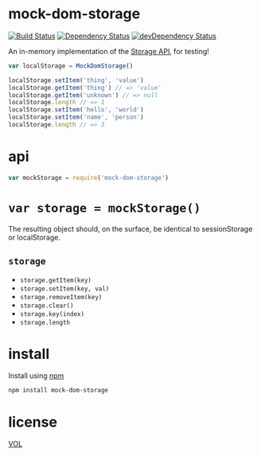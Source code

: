 mock-dom-storage
================

[![Build Status](https://travis-ci.org/ArtskydJ/mock-dom-storage.svg)](https://travis-ci.org/ArtskydJ/mock-dom-storage)
[![Dependency Status](https://david-dm.org/artskydj/mock-dom-storage.svg)](https://david-dm.org/artskydj/mock-dom-storage)
[![devDependency Status](https://david-dm.org/artskydj/mock-dom-storage/dev-status.svg)](https://david-dm.org/artskydj/mock-dom-storage#info=devDependencies)

An in-memory implementation of the [Storage API](https://developer.mozilla.org/en-US/docs/Web/Guide/API/DOM/Storage), for testing!

```js
var localStorage = MockDomStorage()

localStorage.setItem('thing', 'value')
localStorage.getItem('thing') // => 'value'
localStorage.getItem('unknown') // => null
localStorage.length // => 1
localStorage.setItem('hello', 'world')
localStorage.setItem('name', 'person')
localStorage.length // => 3
```

# api

```js
var mockStorage = require('mock-dom-storage')
```

# `var storage = mockStorage()`

The resulting object should, on the surface, be identical to sessionStorage or localStorage.

## `storage`

- `storage.getItem(key)`
- `storage.setItem(key, val)`
- `storage.removeItem(key)`
- `storage.clear()`
- `storage.key(index)`
- `storage.length`

# install

Install using [npm](https://nodejs.org/download)

	npm install mock-dom-storage

# license

[VOL](http://veryopenlicense.com/)
